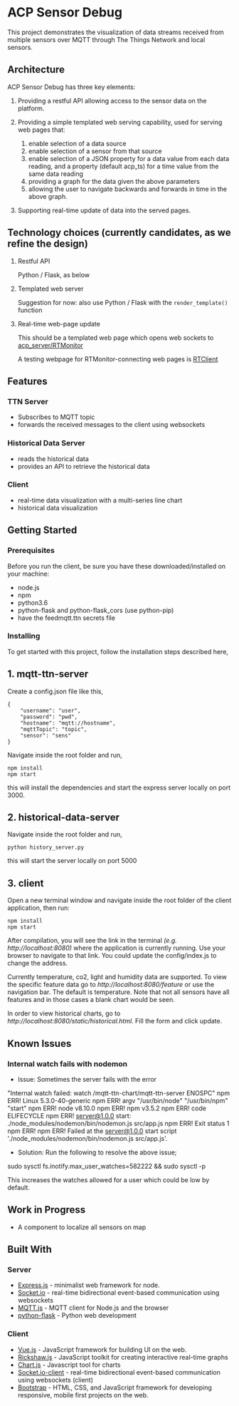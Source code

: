 # ACP Sensor Debug

This project demonstrates the visualization of data streams received from multiple sensors over MQTT through The Things Network and local sensors.

## Architecture

ACP Sensor Debug has three key elements:

1. Providing a restful API allowing access to the sensor data on the platform.

2. Providing a simple templated web serving capability, used for serving web pages that:
    1. enable selection of a data source
    1. enable selection of a sensor from that source
    1. enable selection of a JSON property for a data value from each data reading, and a property
    (default acp_ts) for a time value from the same data reading
    1. providing a graph for the data given the above parameters
    1. allowing the user to navigate backwards and forwards in time in the above graph.

3. Supporting real-time update of data into the served pages.

## Technology choices (currently candidates, as we refine the design)

1. Restful API

    Python / Flask, as below

2. Templated web server

    Suggestion for now: also use Python / Flask with the `render_template()` function

3. Real-time web-page update

    This should be a templated web page which opens web sockets to
    [acp_server/RTMonitor](https://github.com/AdaptiveCity/acp_server/tree/master/src/main/java/acp_server/rtmonitor)

    A testing webpage for RTMonitor-connecting web pages is [RTClient](https://github.com/ijl20/rtclient)

## Features
### TTN Server
+ Subscribes to MQTT topic
+ forwards the received messages to the client using websockets

### Historical Data Server
+ reads the historical data
+ provides an API to retrieve the historical data


### Client
+ real-time data visualization with a multi-series line chart
+ historical data visualization

## Getting Started

### Prerequisites

Before you run the client, be sure you have these downloaded/installed on your machine:

+ node.js
+ npm
+ python3.6
+ python-flask and python-flask_cors (use python-pip)
+ have the feedmqtt.ttn secrets file

### Installing

To get started with this project, follow the installation steps described here,


## 1. mqtt-ttn-server

Create a config.json file like this,

```
{
    "username": "user",
    "password": "pwd",
    "hostname": "mqtt://hostname",
    "mqttTopic": "topic",
    "sensor": "sens"
}
```
Navigate inside the root folder and run,

```
npm install
npm start
```

this will install the dependencies and start the express server locally on port 3000.

## 2. historical-data-server
Navigate inside the root folder and run,

```
python history_server.py
```

this will start the server locally on port 5000


## 3. client

Open a new terminal window and navigate inside the root folder of the client application, then run:

```
npm install
npm start
```

After compilation, you will see the link in the terminal *(e.g. http://localhost:8080)* where the application is currently running. Use your browser to navigate to that link. You could update the config/index.js to change the address.

Currently temperature, co2, light and humidity data are supported. To view the specific feature data go to *http://localhost:8080/feature* or use the navigation bar. The default is temperature. Note that not all sensors have all features and in those cases a blank chart would be seen.

In order to view historical charts, go to *http://localhost:8080/static/historical.html*. Fill the form and click update.

## Known Issues
### Internal watch fails with nodemon
* Issue: Sometimes the server fails with the error

"Internal watch failed: watch /mqtt-ttn-chart/mqtt-ttn-server ENOSPC"
npm ERR! Linux 5.3.0-40-generic
npm ERR! argv "/usr/bin/node" "/usr/bin/npm" "start"
npm ERR! node v8.10.0
npm ERR! npm v3.5.2
npm ERR! code ELIFECYCLE
npm ERR! server@1.0.0 start: ./node_modules/nodemon/bin/nodemon.js src/app.js
npm ERR! Exit status 1
npm ERR!
npm ERR! Failed at the server@1.0.0 start script './node_modules/nodemon/bin/nodemon.js src/app.js'.

* Solution:
Run the following to resolve the above issue;

sudo sysctl fs.inotify.max_user_watches=582222 && sudo sysctl -p

This increases the watches allowed for a user which could be low by default.

## Work in Progress
+ A component to localize all sensors on map


## Built With


### Server
* [Express.js](https://github.com/expressjs/express) - minimalist web framework for node.
* [Socket.io](https://github.com/socketio/socket.io) - real-time bidirectional event-based communication using websockets
* [MQTT.js](https://github.com/mqttjs/MQTT.js) - MQTT client for Node.js and the browser
* [python-flask](https://flask.palletsprojects.com/en/1.1.x/) - Python web development

### Client
* [Vue.js](https://github.com/vuejs/vue) - JavaScript framework for building UI on the web.
* [Rickshaw.js](https://github.com/shutterstock/rickshaw) - JavaScript toolkit for creating interactive real-time graphs
* [Chart.js](https://www.chartjs.org/) - Javascript tool for charts
* [Socket.io-client](https://github.com/socketio/socket.io) - real-time bidirectional event-based communication using websockets (client)
* [Bootstrap](https://github.com/twbs/bootstrap) - HTML, CSS, and JavaScript framework for developing responsive, mobile first projects on the web.
